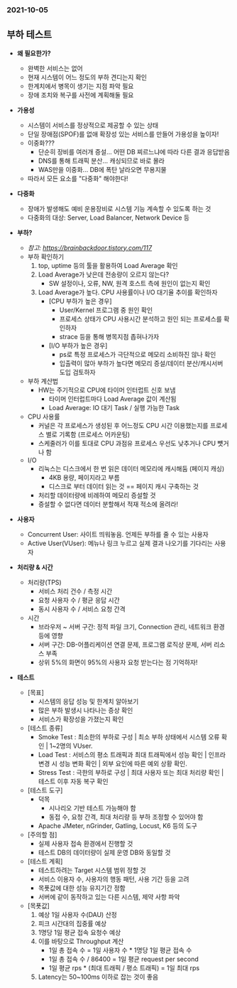 ### 2021-10-05

## 부하 테스트
- **왜 필요한가?**
    - 완벽한 서비스는 없어
    - 현재 시스템이 어느 정도의 부하 견디는지 확인
    - 한계치에서 병목이 생기는 지점 파악 필요
    - 장애 조치와 복구를 사전에 계획해둘 필요

- **가용성**
    - 시스템이 서비스를 정상적으로 제공할 수 있는 상태
    - 단일 장애점(SPOF)를 없애 확장성 있는 서비스를 만들어 가용성을 높이자!
    - 이중화???
        - 단순히 장비를 여러개 증설... 어떤 DB 찌르느냐에 따라 다른 결과 응답받음
        - DNS를 통해 트래픽 분산... 캐싱되므로 바로 몰라
        - WAS만을 이중화... DB에 폭탄 날라오면 무용지물
    - 따라서 모든 요소를 "다중화" 해야한다!

- **다중화**
    - 장애가 발생해도 예비 운용장비로 시스템 기능 계속할 수 있도록 하는 것
    - 다중화의 대상: Server, Load Balancer, Network Device 등

- **부하?**
    - *참고: https://brainbackdoor.tistory.com/117*
    - 부하 확인하기
        1. top, uptime 등의 툴을 활용하여 Load Average 확인
        2. Load Average가 낮은데 전송량이 오르지 않는다?
            - SW 설정이나, 오류, NW, 원격 호스트 측에 원인이 없는지 확인
        3. Load Average가 높다. CPU 사용률이나 I/O 대기율 추이를 확인하자
            - [CPU 부하가 높은 경우]
                - User/Kernel 프로그램 중 원인 확인
                - 프로세스 상태가 CPU 사용시간 분석하고 원인 되는 프로세스를 확인하자
                - strace 등을 통해 병목지점 좁혀나가자
            - [I/O 부하가 높은 경우]
                - ps로 특정 프로세스가 극단적으로 메모리 소비하진 않나 확인
                - 입출력이 많아 부하가 높다면 메모리 증설/데이터 분산/캐시서버 도입 검토하자
    - 부하 계산법
        - HW는 주기적으로 CPU에 타이머 인터럽트 신호 보냄
            - 타이머 인터럽트마다 Load Average 값이 계산됨
            - Load Average: IO 대기 Task / 실행 가능한 Task
    - CPU 사용률
        - 커널은 각 프로세스가 생성된 후 어느정도 CPU 시간 이용했는지를 프로세스 별로 기록함 (프로세스 어카운팅)
        - 스케줄러가 이를 토대로 CPU 과점유 프로세스 우선도 낮추거나 CPU 뻇거나 함
    - I/O
        - 리눅스는 디스크에서 한 번 읽은 데이터 메모리에 캐시해둠 (페이지 캐싱)
            - 4KB 용량, 페이지라고 부름
            - 디스크로 부터 데이터 읽는 것 == 페이지 캐시 구축하는 것
        - 처리할 데이터량에 비례하여 메모리 증설할 것
        - 증설할 수 없다면 데이터 분할해서 적재 적소에 올려라!

- **사용자**
    - Concurrent User: 사이트 띄워놓음. 언제든 부하를 줄 수 있는 사용자
    - Active User(VUser): 메뉴나 링크 누르고 실제 결과 나오기를 기다리는 사용자

- **처리량 & 시간**
    - 처리량(TPS)
        - 서비스 처리 건수 / 측정 시간
        - 요청 사용자 수 / 평균 응답 시간
        - 동시 사용자 수 / 서비스 요청 간격
    - 시간
        - 브라우저 ~ 서버 구간: 정적 파일 크기, Connection 관리, 네트워크 환경 등에 영향
        - 서버 구간: DB-어플리케이션 연결 문제, 프로그램 로직상 문제, 서버 리소스 부족
        - 상위 5%의 화면이 95%의 사용자 요청 받는다는 점 기억하자!

- **테스트**
    - [목표]
        - 시스템의 응답 성능 및 한계치 알아보기
        - 많은 부하 발생시 나타나는 증상 확인
        - 서비스가 확장성을 가졌는지 확인
    - [테스트 종류]
        - Smoke Test : 최소한의 부하로 구성 | 최소 부하 상태에서 시스템 오류 확인 | 1~2명의 VUser. 
        - Load Test : 서비스의 평소 트래픽과 최대 트래픽에서 성능 확인 | 인프라 변경 시 성능 변화 확인 | 외부 요인에 따른 예외 상황 확인.
        - Stress Test : 극한의 부하로 구성 | 최대 사용자 또는 최대 처리량 확인 | 테스트 이후 자동 복구 확인
    - [테스트 도구]
        - 덕목
            - 시나리오 기반 테스트 가능해야 함
            - 동접 수, 요청 간격, 최대 처리량 등 부하 조정할 수 있어야 함
        - Apache JMeter, nGrinder, Gatling, Locust, K6 등의 도구
    - [주의할 점]
        - 실제 사용자 접속 환경에서 진행할 것
        - 테스트 DB의 데이터량이 실제 운영 DB와 동일할 것
    - [테스트 계획]
        - 테스트하려는 Target 시스템 범위 정할 것
        - 서비스 이용자 수, 사용자의 행동 패턴, 사용 기간 등을 고려
        - 목푯값에 대한 성능 유지기간 정함
        - 서버에 같이 동작하고 있는 다른 시스템, 제약 사항 파악
    - [목푯값]
        1. 예상 1일 사용자 수(DAU) 산정
        2. 피크 시간대의 집중률 예상
        3. 1명당 1일 평균 접속 요청수 예상
        4. 이를 바탕으로 Throughput 계산
            - 1일 총 접속 수 = 1일 사용자 수 * 1명당 1일 평균 접속 수
            - 1일 총 접속 수 / 86400 = 1일 평균 request per second
            - 1일 평균 rps * (최대 트래픽 / 평소 트래픽) = 1일 최대 rps
        5. Latency는 50~100ms 이하로 잡는 것이 좋음
        
        

